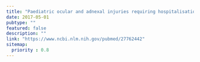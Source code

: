 ```yaml
---
title: "Paediatric ocular and adnexal injuries requiring hospitalisation in Western Australia."
date: 2017-05-01
pubtype: ""
featured: false
description: ""
link: "https://www.ncbi.nlm.nih.gov/pubmed/27762442"
sitemap:
  priority : 0.8
---
```



